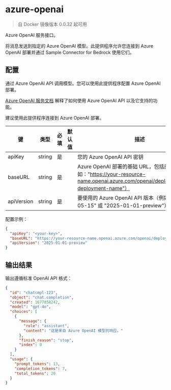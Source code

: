 
# azure-openai

> 自 Docker 镜像版本 0.0.32 起可用

Azure OpenAI 服务接口。

将消息发送到指定的 Azure OpenAI 模型。此提供程序允许您连接到 Azure OpenAI 部署并通过 Sample Connector for Bedrock 使用它们。

## 配置

通过 Azure OpenAI API 调用模型。您可以使用此提供程序配置 Azure OpenAI 部署。

[Azure OpenAI 服务文档](https://learn.microsoft.com/zh-cn/azure/ai-services/openai/) 解释了如何使用 Azure OpenAI API 以及它支持的功能。

建议使用此提供程序连接到 Azure OpenAI 部署。

| 键 | 类型 | 必填 | 默认值 | 描述 |
| --- | --- | --- | --- | --- |
| apiKey | string | 是 | | 您的 Azure OpenAI API 密钥 |
| baseURL | string | 是 | | Azure OpenAI 部署的基础 URL，包括部署名称（例如："<https://your-resource-name.openai.azure.com/openai/deployments/your-deployment-name"）> |
| apiVersion | string | 是 | | 要使用的 Azure OpenAI API 版本（例如："2023-05-15" 或 "2025-01-01-preview"） |

配置示例：

```json
{
  "apiKey": "<your-key>",
  "baseURL": "https://your-resource-name.openai.azure.com/openai/deployments/your-deployment-name",
  "apiVersion": "2025-01-01-preview"
}
```

## 输出结果

输出遵循标准 OpenAI API 格式：

```json
{
  "id": "chatcmpl-123",
  "object": "chat.completion",
  "created": 1677858242,
  "model": "gpt-4o",
  "choices": [
    {
      "message": {
        "role": "assistant",
        "content": "这是来自 Azure OpenAI 模型的响应。"
      },
      "finish_reason": "stop",
      "index": 0
    }
  ],
  "usage": {
    "prompt_tokens": 13,
    "completion_tokens": 7,
    "total_tokens": 20
  }
}
```
